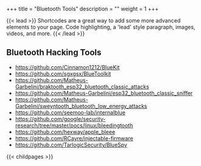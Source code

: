 +++
title = "Bluetooth Tools"
description = ""
weight = 1
+++

{{< lead >}}
Shortcodes are a great way to add some more advanced elements to your page. Code highlighting, a 'lead' style paragraph, images, videos, and more.
{{< /lead >}}

## Bluetooth Hacking Tools
- https://github.com/Cinnamon1212/BlueKit
- https://github.com/sgxgsx/BlueToolkit
- https://github.com/Matheus-Garbelini/braktooth_esp32_bluetooth_classic_attacks
- https://github.com/Matheus-Garbelini/esp32_bluetooth_classic_sniffer
- https://github.com/Matheus-Garbelini/sweyntooth_bluetooth_low_energy_attacks
- https://github.com/seemoo-lab/internalblue
- https://github.com/google/security-research/tree/master/pocs/linux/bleedingtooth
- https://github.com/hexway/apple_bleee
- https://github.com/RCayre/injectable-firmware
- https://github.com/TarlogicSecurity/BlueSpy

{{< childpages >}}